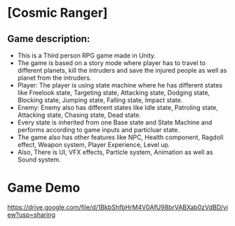 # [Cosmic Ranger]

## Game description:
- This is a Third person RPG game made in Unity.
- The game is based on a story mode where player has to travel to different planets, kill the intruders and save the injured people as well as planet from the intruders.
- Player: The player is using state machine where he has different states like Freelook state, Targeting state, Attacking state, Dodging state, Blocking state, Jumping state, Falling state, Impact state.
- Enemy: Enemy also has different states like Idle state, Patroling state, Attacking state, Chasing state, Dead state.
- Every state is inherited from one Base state and State Machine and performs according to game inputs and particluar state.
- The game also has other features like NPC, Health component, Ragdoll effect, Weapon system, Player Experience, Level up.
- Also, There is UI, VFX effects, Particle system, Animation as well as Sound system.

#  Game Demo

https://drive.google.com/file/d/1BkbShfbHrM4V0AfU98brVABXab0zVdBD/view?usp=sharing

